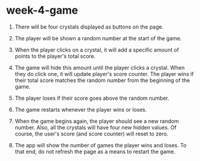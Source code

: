 # week-4-game
1. There will be four crystals displayed as buttons on the page.

2. The player will be shown a random number at the start of the game.

3. When the player clicks on a crystal, it will add a specific amount of points to the player's total score.

4. The game will hide this amount until the player clicks a crystal. When they do click one, it will update player's score counter. The player wins if their total score matches the random number from the beginning of the game.

5. The player loses if their score goes above the random number.

6. The game restarts whenever the player wins or loses.

7. When the game begins again, the player should see a new random number. Also, all the crystals will have four new hidden values. Of course, the user's score (and score counter) will reset to zero.

8. The app will show the number of games the player wins and loses. To that end, do not refresh the page as a means to restart the game.